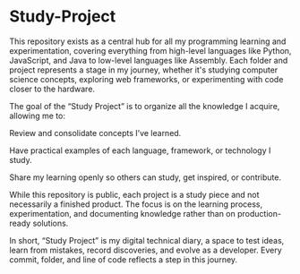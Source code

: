 # Study-Project
This repository exists as a central hub for all my programming learning and experimentation, covering everything from high-level languages like Python, JavaScript, and Java to low-level languages like Assembly. Each folder and project represents a stage in my journey, whether it's studying computer science concepts, exploring web frameworks, or experimenting with code closer to the hardware.

The goal of the “Study Project” is to organize all the knowledge I acquire, allowing me to:

Review and consolidate concepts I’ve learned.

Have practical examples of each language, framework, or technology I study.

Share my learning openly so others can study, get inspired, or contribute.

While this repository is public, each project is a study piece and not necessarily a finished product. The focus is on the learning process, experimentation, and documenting knowledge rather than on production-ready solutions.

In short, “Study Project” is my digital technical diary, a space to test ideas, learn from mistakes, record discoveries, and evolve as a developer. Every commit, folder, and line of code reflects a step in this journey.
